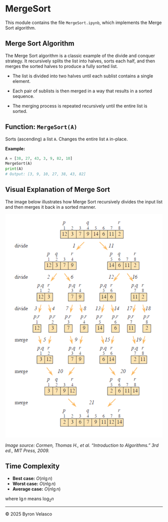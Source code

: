 # MergeSort

This module contains the file `MergeSort.ipynb`, which implements the Merge Sort algorithm.

## Merge Sort Algorithm

The Merge Sort algorithm is a classic example of the divide and conquer strategy. It recursively splits the list into halves, sorts each half, and then merges the sorted halves to produce a fully sorted list.

- The list is divided into two halves until each sublist contains a single element.

- Each pair of sublists is then merged in a way that results in a sorted sequence.

- The merging process is repeated recursively until the entire list is sorted.

## Function: `MergeSort(A)`

Sorts (ascending) a list `A`. Changes the entire list `A` in-place.

**Example:**
```python
A = [38, 27, 43, 3, 9, 82, 10]
MergeSort(A)
print(A)
# Output: [3, 9, 10, 27, 38, 43, 82]
```

## Visual Explanation of Merge Sort

The image below illustrates how Merge Sort recursively divides the input list and then merges it back in a sorted manner.

![Merge Sort Visualization](../img/.references/MergeSort.png)

*Image source: Cormen, Thomas H., et al. “Introduction to Algorithms.” 3rd ed., MIT Press, 2009.*

## Time Complexity

- **Best case:** $O(n \lg n)$
- **Worst case:** $O(n \lg n)$
- **Average case:** $O(n \lg n)$

where $\lg n$ means $\log_2 n$

---

© 2025 Byron Velasco

